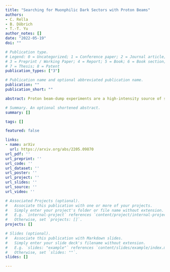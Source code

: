 ```yaml
---
title: "Searching for Muonphilic Dark Sectors with Proton Beams"
authors:
- C. Rella
- B. Döbrich
- T.-T. Yu
author_notes: []
date: "2022-05-19"
doi: ""

# Publication type.
# Legend: 0 = Uncategorized; 1 = Conference paper; 2 = Journal article;
# 3 = Preprint / Working Paper; 4 = Report; 5 = Book; 6 = Book section;
# 7 = Thesis; 8 = Patent
publication_types: ["3"]

# Publication name and optional abbreviated publication name.
publication: ""
publication_short: ""

abstract: Proton beam-dump experiments are a high-intensity source of secondary muons and provide an opportunity to probe muon-specific dark sectors. We adopt a simplified-models framework for an exotic light scalar particle coupling predominantly or exclusively to muons. Equipped with state-of-the-art muon simulations, we compute the sensitivity reach in the parameter space $(m\_{S}, \\, g\_{\\mu})$ of the dark mediator, examining in detail the examples of the experiment NA62 in beam-dump mode and the proposed experiment SHiP. We find a significant yield of such exotics in the sub-GeV mass range. Our projections are competitive with those of primary muon-beam experiments and complementary to current constraints, spanning uncharted parameter space and accessing new physics potentially responsible for the $(g-2)\_{\\mu}$ anomaly.

# Summary. An optional shortened abstract.
summary: []

tags: []

featured: false

links:
- name: arXiv
  url: https://arxiv.org/abs/2205.09870
url_pdf: '' 
url_preprint: '' 
url_code: ''
url_dataset: ''
url_poster: ''
url_project: ''
url_slides: ''
url_source: ''
url_video: ''

# Associated Projects (optional).
#   Associate this publication with one or more of your projects.
#   Simply enter your project's folder or file name without extension.
#   E.g. `internal-project` references `content/project/internal-project/index.md`.
#   Otherwise, set `projects: []`.
projects: []

# Slides (optional).
#   Associate this publication with Markdown slides.
#   Simply enter your slide deck's filename without extension.
#   E.g. `slides: "example"` references `content/slides/example/index.md`.
#   Otherwise, set `slides: ""`.
slides: []

---
```

